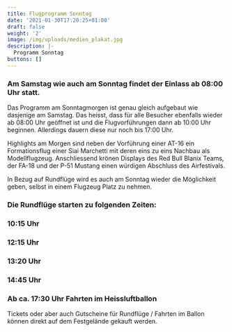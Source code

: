 ```yaml
---
title: Flugprogramm Sonntag
date: '2021-01-30T17:20:25+01:00'
draft: false
weight: '2'
image: /img/uploads/medien_plakat.jpg
description: |-
  Programm Sonntag
buttons: []
---
```

### Am Samstag wie auch am Sonntag findet der Einlass ab 08:00 Uhr statt. 

Das Programm am Sonntagmorgen ist genau gleich aufgebaut wie dasjenige am Samstag.
Das heisst, dass für alle Besucher ebenfalls wieder ab 08:00 Uhr geöffnet ist und die Flugvorführungen dann ab 10:00 Uhr beginnen. Allerdings dauern diese nur noch bis 17:00 Uhr.

Highlights am Morgen sind neben der Vorführung einer AT-16 ein Formationsflug einer Siai Marchetti mit deren eins zu eins Nachbau als Modellflugzeug. Anschliessend krönen Displays des Red Bull Blanix Teams, der FA-18 und der P-51 Mustang einen würdigen Abschluss des Airfestivals.

In Bezug auf Rundflüge wird es auch am Sonntag wieder die Möglichkeit geben, selbst in einem Flugzeug Platz zu nehmen.

### Die Rundflüge starten zu folgenden Zeiten:

### 10:15 Uhr

### 12:15 Uhr

### 13:20 Uhr

### 14:45 Uhr

### Ab ca. 17:30 Uhr Fahrten im Heissluftballon

Tickets oder aber auch Gutscheine für Rundflüge / Fahrten im Ballon können direkt auf dem
Festgelände gekauft werden.
